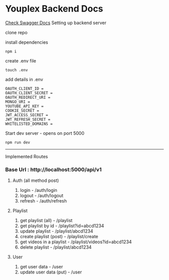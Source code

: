 # Youplex Backend Docs

[Check Swagger Docs](../docs)
Setting up backend server

clone repo

install dependencies
```
npm i 
```

create .env file
```
touch .env
```
add details in .env
```
OAUTH_CLIENT_ID = 
OAUTH_CLIENT_SECRET = 
OAUTH_REDIRECT_URI = 
MONGO_URI = 
YOUTUBE_API_KEY =
COOKIE_SECRET = 
JWT_ACCESS_SECRET = 
JWT_REFRESH_SECRET = 
WHITELISTED_DOMAINS = 
```

Start dev server - opens on port 5000
```
npm run dev
```

----
Implemented Routes

### Base Url : http://localhost:5000/api/v1

1. Auth (all method post)
    1. login - /auth/login
    2. logout - /auth/logout
    3. refresh - /auth/refresh

2. Playlist
    1. get playlist (all) - /playlist
    2. get playlist by id -  /playlist?id=abcd1234
    3. update playlist - /playlist/abcd1234
    4. create playlist (post) - /playlist/create
    5. get videos in a playlist - /playlist/videos?id=abcd1234
    6. delete playlist - /playlist/abcd1234

3. User
    1. get user data - /user
    2. update user data (put) - /user




